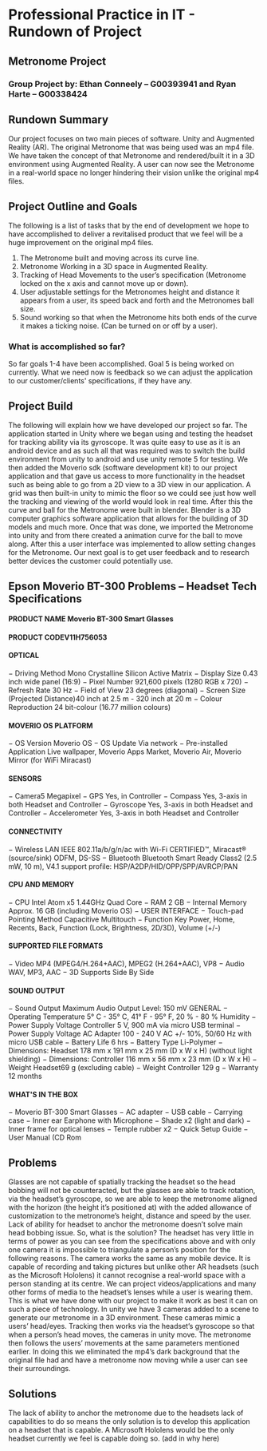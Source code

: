 # Professional Practice in IT - Rundown of Project
## Metronome Project
### Group Project by: Ethan Conneely – G00393941 and Ryan Harte – G00338424

## Rundown Summary
Our project focuses on two main pieces of software. Unity and Augmented Reality (AR). The original Metronome that was being used was an mp4 file. We have taken the concept of that Metronome and rendered/built it in a 3D environment using Augmented Reality. A user can now see the Metronome in a real-world space no longer hindering their vision unlike the original mp4 files.

## Project Outline and Goals
The following is a list of tasks that by the end of development we hope to have accomplished to deliver a revitalised product that we feel will be a huge improvement on the original mp4 files.
1.	The Metronome built and moving across its curve line.
2.	Metronome Working in a 3D space in Augmented Reality.
3.	Tracking of Head Movements to the user’s specification (Metronome locked on the x axis and cannot move up or down).
4.	User adjustable settings for the Metronomes height and distance it appears from a user, its speed back and forth and the Metronomes ball size.
5.	Sound working so that when the Metronome hits both ends of the curve it makes a ticking noise. (Can be turned on or off by a user).
### What is accomplished so far?
So far goals 1-4 have been accomplished. Goal 5 is being worked on currently. What we need now is feedback so we can adjust the application to our customer/clients' specifications, if they have any.

## Project Build
The following will explain how we have developed our project so far.
The application started in Unity where we began using and testing the headset for tracking ability via its gyroscope. It was quite easy to use as it is an android device and as such all that was required was to switch the build environment from unity to android and use unity remote 5 for testing. We then added the Moverio sdk (software development kit) to our project application and that gave us access to more functionality in the headset such as being able to go from a 2D view to a 3D view in our application. A grid was then built-in unity to mimic the floor so we could see just how well the tracking and viewing of the world would look in real time. After this the curve and ball for the Metronome were built in blender. Blender is a 3D computer graphics software application that allows for the building of 3D models and much more. Once that was done, we imported the Metronome into unity and from there created a animation curve for the ball to move along. After this a user interface was implemented to allow setting changes for the Metronome. Our next goal is to get user feedback and to research better devices the customer could potentially use.

## Epson Moverio BT-300 Problems – Headset Tech Specifications 

#### PRODUCT NAME Moverio BT-300 Smart Glasses
#### PRODUCT CODEV11H756053

#### OPTICAL
− Driving Method Mono Crystalline Silicon Active Matrix
− Display Size 0.43 inch wide panel (16:9)
− Pixel Number 921,600 pixels (1280 RGB x 720)
− Refresh Rate 30 Hz
− Field of View 23 degrees (diagonal)
− Screen Size (Projected Distance)40 inch at 2.5 m - 320 inch at 20 m
− Colour Reproduction 24 bit-colour (16.77 million colours)
#### MOVERIO OS PLATFORM
− OS Version Moverio OS
− OS Update Via network
− Pre-installed Application Live wallpaper, Moverio Apps Market, Moverio Air, Moverio Mirror (for WiFi Miracast)
#### SENSORS
− Camera5 Megapixel
− GPS Yes, in Controller
− Compass Yes, 3-axis in both Headset and Controller
− Gyroscope Yes, 3-axis in both Headset and Controller
− Accelerometer Yes, 3-axis in both Headset and Controller
#### CONNECTIVITY
− Wireless LAN IEEE 802.11a/b/g/n/ac with Wi-Fi CERTIFIED™, Miracast® (source/sink) 
ODFM, DS-SS
− Bluetooth Bluetooth Smart Ready Class2 (2.5 mW, 10 m), V4.1 support profile: 
HSP/A2DP/HID/OPP/SPP/AVRCP/PAN
#### CPU AND MEMORY
− CPU Intel Atom x5 1.44GHz Quad Core
− RAM 2 GB
− Internal Memory Approx. 16 GB (including Moverio OS)
− USER INTERFACE
− Touch-pad Pointing Method Capacitive Multitouch
− Function Key Power, Home, Recents, Back, Function (Lock, Brightness, 2D/3D), Volume 
(+/-)
#### SUPPORTED FILE FORMATS
− Video MP4 (MPEG4/H.264+AAC), MPEG2 (H.264+AAC), VP8
− Audio WAV, MP3, AAC
− 3D Supports Side By Side
#### SOUND OUTPUT
− Sound Output Maximum Audio Output Level: 150 mV
GENERAL
− Operating Temperature 5° C - 35° C, 41° F - 95° F, 20 % - 80 % Humidity
− Power Supply Voltage Controller 5 V, 900 mA via micro USB terminal
− Power Supply Voltage AC Adapter 100 - 240 V AC +/- 10%, 50/60 Hz with micro USB cable
− Battery Life 6 hrs
− Battery Type Li-Polymer
− Dimensions: Headset 178 mm x 191 mm x 25 mm (D x W x H) (without light shielding)
− Dimensions: Controller 116 mm x 56 mm x 23 mm (D x W x H)
− Weight Headset69 g (excluding cable)
− Weight Controller 129 g
− Warranty 12 months
#### WHAT'S IN THE BOX
− Moverio BT-300 Smart Glasses
− AC adapter
− USB cable
− Carrying case
− Inner ear Earphone with Microphone
− Shade x2 (light and dark)
− Inner frame for optical lenses
− Temple rubber x2
− Quick Setup Guide
− User Manual (CD Rom


## Problems
Glasses are not capable of spatially tracking the headset so the head bobbing will not be counteracted, but the glasses are able to track rotation, via the headset’s gyroscope, so we are able to keep the metronome aligned with the horizon (the height it’s positioned at) with the added allowance of customization to the metronome’s height, distance and speed by the user. Lack of ability for headset to anchor the metronome doesn’t solve main head bobbing issue. So, what is the solution? 
The headset has very little in terms of power as you can see from the specifications above and with only one camera it is impossible to triangulate a person’s position for the following reasons. The camera works the same as any mobile device. It is capable of recording and taking pictures but unlike other AR headsets (such as the Microsoft Hololens) it cannot recognise a real-world space with a person standing at its centre. We can project videos/applications and many other forms of media to the headset’s lenses while a user is wearing them.
This is what we have done with our project to make it work as best it can on such a piece of technology. In unity we have 3 cameras added to a scene to generate our metronome in a 3D environment. These cameras mimic a users’ head/eyes. Tracking then works via the headset’s gyroscope so that when a person’s head moves, the cameras in unity move. The metronome then follows the users’ movements at the same parameters mentioned earlier. In doing this we eliminated the mp4’s dark background that the original file had and have a metronome now moving while a user can see their surroundings. 
## Solutions 
The lack of ability to anchor the metronome due to the headsets lack of capabilities to do so means the only solution is to develop this application on a headset that is capable. A Microsoft Hololens would be the only headset currently we feel is capable doing so. (add in why here)
